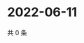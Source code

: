 # 2022-06-11

共 0 条

<!-- BEGIN WEIBO -->
<!-- 最后更新时间 Sat Jun 11 2022 11:16:30 GMT+0800 (China Standard Time) -->

<!-- END WEIBO -->
